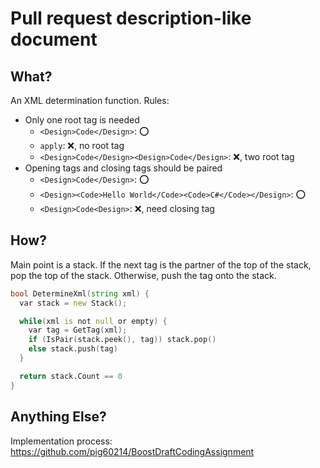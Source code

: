 # Pull request description-like document
## What?
An XML determination function.
Rules:
- Only one root tag is needed
  - `<Design>Code</Design>`: ⭕ 
  - `apply`: ❌, no root tag
  - `<Design>Code</Design><Design>Code</Design>`: ❌, two root tag
- Opening tags and closing tags should be paired
  - `<Design>Code</Design>`: ⭕
  - `<Design><Code>Hello World</Code><Code>C#</Code></Design>`: ⭕
  - `<Design>Code<Design>`: ❌, need closing tag
 
## How?
Main point is a stack. If the next tag is the partner of the top of the stack, pop the top of the stack. Otherwise, push the tag onto the stack.

```D
bool DetermineXml(string xml) {
  var stack = new Stack();

  while(xml is not null or empty) {
    var tag = GetTag(xml);
    if (IsPair(stack.peek(), tag)) stack.pop()
    else stack.push(tag)
  }

  return stack.Count == 0
}
```

## Anything Else?
Implementation process: https://github.com/pig60214/BoostDraftCodingAssignment
